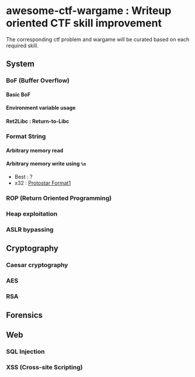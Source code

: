 # awesome-ctf-wargame : Writeup oriented CTF skill improvement

The corresponding ctf problem and wargame will be curated based on each required skill.

## System

### BoF (Buffer Overflow)

#### Basic BoF

#### Environment variable usage

#### Ret2Libc : Return-to-Libc


### Format String


#### Arbitrary memory read

#### Arbitrary memory write using `%n`

- Best : ?
- x32 : [Protostar Format1](https://exploit-exercises.com/protostar/format1/)


### ROP (Return Oriented Programming)


### Heap exploitation


### ASLR bypassing



## Cryptography

### Caesar cryptography

### AES

### RSA


## Forensics


## Web

### SQL Injection

### XSS (Cross-site Scripting)






